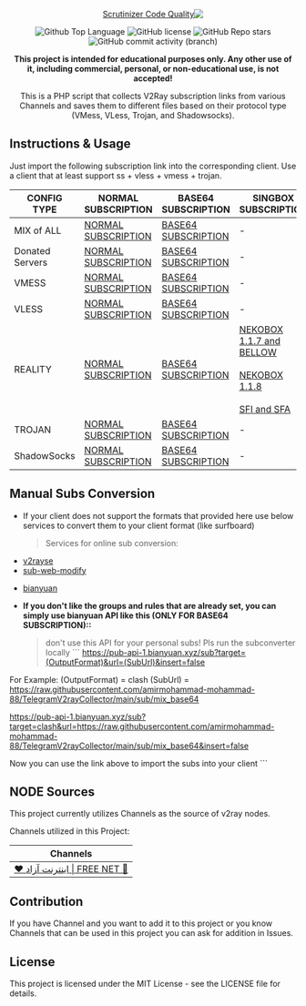 <p align="center" href="https://t.me/fnet00" >
  <a align="center" style=" direction:rtl;" href="https://t.me/fnet00">
    <img src="https://img.shields.io/scrutinizer/quality/g/amirmohammad-mohammad-88/TelegramV2rayCollector?style=flat&logo=scrutinizerci" alt="Scrutinizer Code Quality">
  </a>
</p>
<p align="center" href="https://t.me/fnet00" >
  <img src="https://img.shields.io/github/languages/top/amirmohammad-mohammad-88/TelegramV2rayCollector?color=5D6D7E" alt="Github Top Language">
  <img src="https://img.shields.io/github/license/amirmohammad-mohammad-88/TelegramV2rayCollector?color=5D6D7E" alt="GitHub license">
  <img alt="GitHub Repo stars" src="https://img.shields.io/github/stars/amirmohammad-mohammad-88/TelegramV2rayCollector">
  <img alt="GitHub commit activity (branch)" src="https://img.shields.io/github/commit-activity/t/amirmohammad-mohammad-88/TelegramV2rayCollector">
</p>
<p align="center">
  <b>This project is intended for educational purposes only. Any other use of it, including commercial, personal, or non-educational use, is not accepted!</b>
</p>
<p align="center">This is a PHP script that collects V2Ray subscription links from various Channels and saves them to different files based on their protocol type (VMess, VLess, Trojan, and Shadowsocks).</p>
<h2 id="instructions-usage">Instructions &amp; Usage</h2>
<p>Just import the following subscription link into the corresponding client. Use a client that at least support ss + vless + vmess + trojan.</p>
<table>
  <thead>
    <tr>
      <th>CONFIG TYPE</th>
      <th>NORMAL SUBSCRIPTION</th>
      <th>BASE64 SUBSCRIPTION</th>
      <th>SINGBOX SUBSCRIPTION</th>
      <th>CLASH SUBSCRIPTION</th>
      <th>CLASH.Meta SUBSCRIPTION</th>
      <th>SURFBOARD SUSCRIPTION</th>
    </tr>
  </thead>
  <tbody>
    <tr>
      <td>MIX of ALL</td>
      <td>
        <a href="https://raw.githubusercontent.com/amirmohammad-mohammad-88/TelegramV2rayCollector/main/sub/mix">NORMAL SUBSCRIPTION</a>
      </td>
      <td>
        <a href="https://raw.githubusercontent.com/amirmohammad-mohammad-88/TelegramV2rayCollector/main/sub/mix_base64">BASE64 SUBSCRIPTION</a>
      </td>
      <td>
        -
      </td>
      <td>
        <a href="https://raw.githubusercontent.com/amirmohammad-mohammad-88/TelegramV2rayCollector/main/clash/mix.yml">CLASH SUBSCRIPTION</a>
      </td>
      <td>
        <a href="https://raw.githubusercontent.com/amirmohammad-mohammad-88/TelegramV2rayCollector/main/meta/mix.yml">CLASH.Meta SUBSCRIPTION</a>
      </td>
      <td>
        <a href="https://raw.githubusercontent.com/amirmohammad-mohammad-88/TelegramV2rayCollector/main/surfboard/mix">SURFBOARD SUBSCRIPTION</a>
      </td>
    </tr>
    <tr>
      <td>Donated Servers</td>
      <td>
        <a href="https://raw.githubusercontent.com/amirmohammad-mohammad-88/TelegramV2rayCollector/main/sub/donated">NORMAL SUBSCRIPTION</a>
      </td>
      <td>
        <a href="https://raw.githubusercontent.com/amirmohammad-mohammad-88/TelegramV2rayCollector/main/sub/donated_base64">BASE64 SUBSCRIPTION</a>
      </td>
      <td>
        -
      </td>
      <td>
        <a href="https://raw.githubusercontent.com/amirmohammad-mohammad-88/TelegramV2rayCollector/main/clash/donated.yml">CLASH SUBSCRIPTION</a>
      </td>
      <td>
        <a href="https://raw.githubusercontent.com/amirmohammad-mohammad-88/TelegramV2rayCollector/main/meta/donated.yml">CLASH.Meta SUBSCRIPTION</a>
      </td>
      <td>
        <a href="https://raw.githubusercontent.com/amirmohammad-mohammad-88/TelegramV2rayCollector/main/surfboard/donated">SURFBOARD SUBSCRIPTION</a>
      </td>
    </tr>
    <tr>
      <td>VMESS</td>
      <td>
        <a href="https://raw.githubusercontent.com/amirmohammad-mohammad-88/TelegramV2rayCollector/main/sub/vmess">NORMAL SUBSCRIPTION</a>
      </td>
      <td>
        <a href="https://raw.githubusercontent.com/amirmohammad-mohammad-88/TelegramV2rayCollector/main/sub/vmess_base64">BASE64 SUBSCRIPTION</a>
      </td>
      <td>
        -
      </td>
      <td>
        <a href="https://raw.githubusercontent.com/amirmohammad-mohammad-88/TelegramV2rayCollector/main/clash/vmess.yml">CLASH SUBSCRIPTION</a>
      </td>
      <td>
        <a href="https://raw.githubusercontent.com/amirmohammad-mohammad-88/TelegramV2rayCollector/main/meta/vmess.yml">CLASH.Meta SUBSCRIPTION</a>
      </td>
      <td>
        <a href="https://raw.githubusercontent.com/amirmohammad-mohammad-88/TelegramV2rayCollector/main/surfboard/vmess">SURFBOARD SUBSCRIPTION</a>
      </td>
    </tr>
    <tr>
      <td>VLESS</td>
      <td>
        <a href="https://raw.githubusercontent.com/amirmohammad-mohammad-88/TelegramV2rayCollector/main/sub/vless">NORMAL SUBSCRIPTION</a>
      </td>
      <td>
        <a href="https://raw.githubusercontent.com/amirmohammad-mohammad-88/TelegramV2rayCollector/main/sub/vless_base64">BASE64 SUBSCRIPTION</a>
      </td>
      <td>
        -
      </td>
      <td>-</td>
      <td>
        <a href="https://raw.githubusercontent.com/amirmohammad-mohammad-88/TelegramV2rayCollector/main/meta/vless.yml">CLASH.Meta SUBSCRIPTION</a>
      </td>
      <td>-</td>
    </tr>
    <tr>
      <td>REALITY</td>
      <td>
        <a href="https://raw.githubusercontent.com/amirmohammad-mohammad-88/TelegramV2rayCollector/main/sub/reality">NORMAL SUBSCRIPTION</a>
      </td>
      <td>
        <a href="https://raw.githubusercontent.com/amirmohammad-mohammad-88/TelegramV2rayCollector/main/sub/reality_base64">BASE64 SUBSCRIPTION</a>
      </td>
      <td>
        <a href="https://raw.githubusercontent.com/amirmohammad-mohammad-88/TelegramV2rayCollector/main/singbox/reality.json">NEKOBOX 1.1.7 and BELLOW</a>
        <br><br>
        <a href="https://raw.githubusercontent.com/amirmohammad-mohammad-88/TelegramV2rayCollector/main/singbox/nekobox_new.json">NEKOBOX 1.1.8</a>
        <br><br>
        <a href="https://raw.githubusercontent.com/amirmohammad-mohammad-88/TelegramV2rayCollector/main/singbox/sfi_sfa.json">SFI and SFA</a>
      </td>
      <td>-</td>
      <td>
        <a href="https://raw.githubusercontent.com/amirmohammad-mohammad-88/TelegramV2rayCollector/main/meta/reality.yml">CLASH.Meta SUBSCRIPTION</a>
      </td>
      <td>-</td>
    </tr>
    <tr>
      <td>TROJAN</td>
      <td>
        <a href="https://raw.githubusercontent.com/amirmohammad-mohammad-88/TelegramV2rayCollector/main/sub/trojan">NORMAL SUBSCRIPTION</a>
      </td>
      <td>
        <a href="https://raw.githubusercontent.com/amirmohammad-mohammad-88/TelegramV2rayCollector/main/sub/trojan_base64">BASE64 SUBSCRIPTION</a>
      </td>
      <td>
        -
      </td>
      <td>
        <a href="https://raw.githubusercontent.com/amirmohammad-mohammad-88/TelegramV2rayCollector/main/clash/trojan.yml">CLASH SUBSCRIPTION</a>
      </td>
      <td>
        <a href="https://raw.githubusercontent.com/amirmohammad-mohammad-88/TelegramV2rayCollector/main/meta/trojan.yml">CLASH.Meta SUBSCRIPTION</a>
      </td>
      <td>
        <a href="https://raw.githubusercontent.com/amirmohammad-mohammad-88/TelegramV2rayCollector/main//surfboard/trojan">SURFBOARD SUBSCRIPTION</a>
      </td>
    </tr>
    <tr>
      <td>ShadowSocks</td>
      <td>
        <a href="https://raw.githubusercontent.com/amirmohammad-mohammad-88/TelegramV2rayCollector/main/sub/shadowsocks">NORMAL SUBSCRIPTION</a>
      </td>
      <td>
        <a href="https://raw.githubusercontent.com/amirmohammad-mohammad-88/TelegramV2rayCollector/main/sub/shadowsocks_base64">BASE64 SUBSCRIPTION</a>
      </td>
      <td>
        -
      </td>
      <td>
        <a href="https://raw.githubusercontent.com/amirmohammad-mohammad-88/TelegramV2rayCollector/main/clash/shadowsocks.yml">CLASH SUBSCRIPTION</a>
      </td>
      <td>
        <a href="https://raw.githubusercontent.com/amirmohammad-mohammad-88/TelegramV2rayCollector/main/meta/shadowsocks.yml">CLASH.Meta SUBSCRIPTION</a>
      </td>
      <td>
        <a href="https://raw.githubusercontent.com/amirmohammad-mohammad-88/TelegramV2rayCollector/main/surfboard/shadowsocks">SURFBOARD SUBSCRIPTION</a>
      </td>
    </tr>
  </tbody>
</table>

<h2 id="manual-subs-conversion">Manual Subs Conversion</h2>
<ul>
  <li>If your client does not support the formats that provided here use below services to convert them to your client format (like surfboard) <blockquote>
      <p>Services for online sub conversion:</p>
    </blockquote>
  </li>
  <li>
    <a href="https://v2rayse.com/en/node-convert">v2rayse</a>
  </li>
  <li>
    <a href="https://sub.v1.mk/">sub-web-modify</a>
  </li>
  <li>
    <p>
      <a href="https://bianyuan.xyz/">bianyuan</a>
    </p>
  </li>
  <li>
    <p>
      <strong>If you don&#39;t like the groups and rules that are already set, you can simply use bianyuan API like this (ONLY FOR BASE64 SUBSCRIPTION)::</strong>
    </p>
    <blockquote>
      <p>don&#39;t use this API for your personal subs! Pls run the subconverter locally ``` <a href="https://pub-api-1.bianyuan.xyz/sub?target=(OutputFormat)&amp;url=(SubUrl)&amp;insert=false">https://pub-api-1.bianyuan.xyz/sub?target=(OutputFormat)&amp;url=(SubUrl)&amp;insert=false</a>
      </p>
    </blockquote>
  </li>
</ul>
<p>For Example: (OutputFormat) = clash (SubUrl) = <a href="https://raw.githubusercontent.com/amirmohammad-mohammad-88/TelegramV2rayCollector/main/sub/mix_base64">https://raw.githubusercontent.com/amirmohammad-mohammad-88/TelegramV2rayCollector/main/sub/mix_base64</a>
</p>
<p>
  <a href="https://pub-api-1.bianyuan.xyz/sub?target=clash&amp;url=https://raw.githubusercontent.com/amirmohammad-mohammad-88/TelegramV2rayCollector/main/sub/mix_base64&amp;insert=false">https://pub-api-1.bianyuan.xyz/sub?target=clash&amp;url=https://raw.githubusercontent.com/amirmohammad-mohammad-88/TelegramV2rayCollector/main/sub/mix_base64&amp;insert=false</a>
</p>
<p>Now you can use the link above to import the subs into your client ```</p>
<h2 id="node-sources">NODE Sources</h2>
<p>This project currently utilizes Channels as the source of v2ray nodes.</p>
<p>Channels utilized in this Project:</p>
<table>
  <thead>
    <tr>
      <th>Channels</th>
    </tr>
  </thead>
 </tbody>
 </tr>
      <td>
        <a href="https://t.me/fnet00"> ❤ اینترنت آزاد | FREE NET 💚 </a>
      </td>
    </tr>
  </tbody>
</table>
<h2 id="contribution">Contribution</h2>
<p>If you have Channel and you want to add it to this project or you know Channels that can be used in this project you can ask for addition in Issues.</p>
<h2 id="license">License</h2>
<p>This project is licensed under the MIT License - see the LICENSE file for details.</p>
